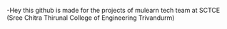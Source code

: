 -Hey this github is made for the projects of mulearn tech team at SCTCE (Sree Chitra Thirunal College of Engineering Trivandurm)

<!---
sctmulearn/sctmulearn is a ✨ special ✨ repository because its `README.md` (this file) appears on your GitHub profile.
You can click the Preview link to take a look at your changes.
--->
